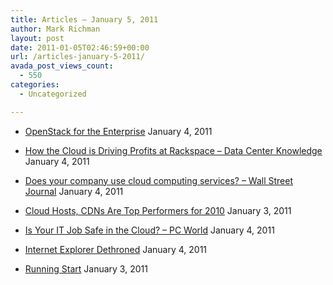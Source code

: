 ```yaml
---
title: Articles – January 5, 2011
author: Mark Richman
layout: post
date: 2011-01-05T02:46:59+00:00
url: /articles-january-5-2011/
avada_post_views_count:
  - 550
categories:
  - Uncategorized

---
```

  * [OpenStack for the Enterprise][1]
January 4, 2011 

  * [How the Cloud is Driving Profits at Rackspace &#8211; Data Center Knowledge][2]
January 4, 2011 

  * [Does your company use cloud computing services? &#8211; Wall Street Journal][3]
January 4, 2011 

  * [Cloud Hosts, CDNs Are Top Performers for 2010][4]
January 3, 2011 

  * [Is Your IT Job Safe in the Cloud? &#8211; PC World][5]
January 4, 2011 

  * [Internet Explorer Dethroned][6]
January 4, 2011 

  * [Running Start][7]
January 3, 2011 </ul>

 [1]: http://cloudcomputing.sys-con.com/node/1664243
 [2]: http://news.google.com/news/url?sa=t&fd=R&usg=AFQjCNH6II7rQoiosIq4AkdV7QJ2ga34HQ&url=http://www.datacenterknowledge.com/archives/2011/01/04/how-the-cloud-is-driving-profits-at-rackspace/
 [3]: http://news.google.com/news/url?sa=t&fd=R&usg=AFQjCNHboaJeS-Kk9XrPUaFXL-CWT366mA&url=http://online.wsj.com/community/groups/small-talk/topics/does-your-company-use-cloud?commentid%3D1929961
 [4]: http://www.datacenterknowledge.com/archives/2011/01/03/cloud-hosts-cdns-are-top-performers-for-2010/
 [5]: http://news.google.com/news/url?sa=t&fd=R&usg=AFQjCNHsGwc3bwOthMrutzMH5p44LcyOlA&url=http://www.pcworld.com/businesscenter/article/215381/is_your_it_job_safe_in_the_cloud.html
 [6]: http://feeds.informationweek.com/click.phdo?i=4db2a4e4b38e025a69a6ea2c8b3032b5
 [7]: http://www.contrarianconsulting.com/running-start/